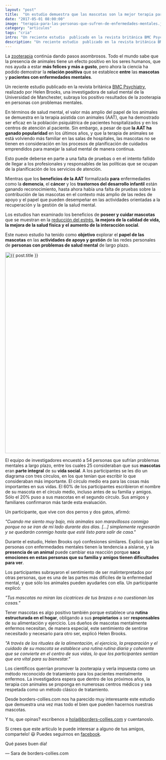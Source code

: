 ```yaml
---
layout: "post"
title:  "Un estudio demuestra que las mascotas son la mejor terapia para las personas que sufren de enfermedades mentales"
date: "2017-05-01 08:00:00"
image: "terapia-para-las-personas-que-sufren-de-enfermedades-mentales.jpg"
category: "articulos"
tags: "cria"
intro: "Un reciente estudio  publicado en la revista británica BMC Psychiatry, realizado por Helen Brooks, una investigadora de salud mental de la Universidad de Manchester, subraya que los positivo resultados de la zooterapia en personas con problemas mentales."
description: "Un reciente estudio  publicado en la revista británica BMC Psychiatry, realizado por Helen Brooks, una investigadora de salud mental de la Universidad de Manchester, subraya que los positivo resultados de la zooterapia en personas con problemas mentales."
---
```


La [zooterapia](https://es.wikipedia.org/wiki/Zooterapia) continúa dando pasos asombrosos. Todo el mundo sabe que la presencia de animales tiene un efecto positivo en los seres humanos, que nos ayuda a estar **más felices y más a gusto**, pero ahora la ciencia ha podido demostrar la **relación positiva** que se establece **entre** las **mascotas** y **pacientes con enfermedades mentales**.

Un reciente estudio publicado en la revista británica [BMC Psychiatry](https://bmcpsychiatry.biomedcentral.com/articles/10.1186/s12888-016-1111-3), realizado por Helen Brooks, una investigadora de salud mental de la Universidad de Manchester, subraya los positivo resultados de la zooterapia en personas con problemas mentales.

En términos de salud mental, el valor más amplio del papel de los animales se demuestra en la terapia asistida con animales (AAT), que ha demostrado ser eficaz en la población psiquiátrica de pacientes hospitalizados y en los centros de atención al paciente. Sin embargo, a pesar de que **la AAT ha ganado popularidad** en los últimos años, y que la terapia de animales se está volviendo más familiar en las salas de hospitales, las mascotas no se tienen en consideración en los procesos de planificación de cuidados emprendidos para manejar la salud mental de manera continua.

Esto puede deberse en parte a una falta de pruebas o en el intento fallido de llegar a los profesionales y responsables de las políticas que se ocupan de la planificación de los servicios de atención.

Mientras que los **beneficios de la AAT** formalizada **para** enfermedades como la **demencia**, el **cáncer** y los **trastornos del desarrollo infantil** están ganando reconocimiento, hasta ahora había una falta de pruebas sobre la contribución de las mascotas en el contexto más amplio de las redes de apoyo y el papel que pueden desempeñar en las actividades orientadas a la recuperación y la gestión de la salud mental.

Los estudios han examinado los beneficios de **poseer y cuidar mascotas** que se muestran en la [reducción del estrés](http://localhost:5000/Como-convencer-a-tu-jefe-y-companeros-de-que-te-dejen-llevar-a-tu-perro-al-trabajo/), **la mejora de la calidad de vida, la mejora de la salud física y el aumento de la interacción social**.

Este nuevo estudio ha tenido como **objetivo** explorar el **papel de las mascotas** en las **actividades de apoyo y gestión** de las redes personales de **personas con problemas de salud mental** de largo plazo.

<div class="text-center">
 <img src= "{{site.url}}/assets/img/articulos/border-collie-terapia.jpg" width="650" height="auto" alt="{{ post.title }}">
</div>

El equipo de investigadores encuestó a 54 personas que sufrían problemas mentales a largo plazo, entre los cuales 25 consideraban que sus **mascotas** eran **parte integral** de su **vida social**. A los participantes se les dio un diagrama con tres círculos, en los que tenían que escribir lo que consideraban más importante. El círculo medio era para las cosas más importantes en sus vidas.
El 60% de los participantes escribieron el nombre de su mascota en el círculo medio, incluso antes de su familia y amigos. Sólo el 20% puso a sus mascotas en el segundo círculo. Sus amigos y familiares confirmaron más tarde esta evaluación.

Un participante, que vive con dos perros y dos gatos, afirmó:

_"Cuando me siento muy bajo, mis animales son maravillosos conmigo porque no se iran de mi lado durante dos días. [...] simplemente regresarán y se quedarán conmigo hasta que esté listo para salir de casa."_

Durante el estudio, Helen Brooks oyó confesiones similares. Explicó que las personas con enfermedades mentales tienen la tendencia a aislarse, y la **presencia de un animal** puede cambiar esa reacción porque **saca emociones en estas personas que su familia y amigos tienen dificultades para ver**.

Los participantes subrayaron el sentimiento de ser malinterpretados por otras personas, que es una de las partes más difíciles de la enfermedad mental, y que sólo los animales pueden ayudarles con ella. Un participante explicó:

_"Tus mascotas no miran las cicatrices de tus brazos o no cuestionan las cosas."_

Tener mascotas es algo positivo también porque establece una **rutina estructurada en el hogar**, obligando a sus **propietarios** a ser **responsables** de su alimentación y ejercicio. Los dueños de mascotas mentalmente enfermos necesitan, de manera especial, este sentimiento de sentirse necesitado y necesario para otro ser, explicó Helen Brooks.

_"A través de los rituales de la alimentación, el ejercicio, la preparación y el cuidado de su mascota se establece una rutina rutina diaria y coherente que se convierte en el centro de sus vidas, lo que los participantes sentían que era vital para su bienestar."_

Los científicos querrían promover la zooterapia y verla impuesta como un método reconocido de tratamiento para los pacientes mentalmente enfermos. La investigadora espera que dentro de los próximos años, la terapia con animales se proponga en numerosas centros médicos y sea respetada como un método clásico de tratamiento.

Desde borders-collies.com nos ha parecido muy interesante este estudio que demuestra una vez mas todo el bien que pueden hacernos nuestras mascotas.

 Y tu, que opinas? escríbenos a hola@borders-collies.com y cuentanoslo.

Si crees que este artículo le puede interesar a alguno de tus amigos, compartelo! 😃
Puedes seguirnos en <a href="https://www.facebook.com/borderscolliescom/">facebook</a>.

Qué pases buen día!

— Sara de borders-collies.com
